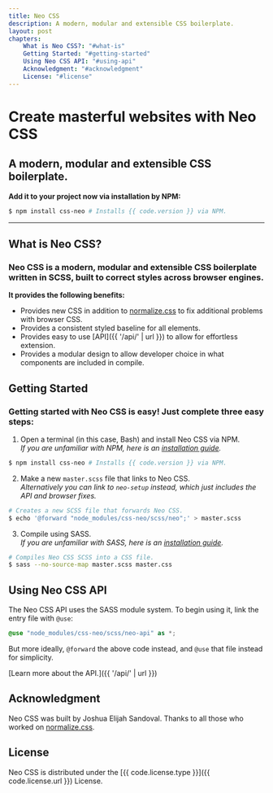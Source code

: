 ```yaml
---
title: Neo CSS
description: A modern, modular and extensible CSS boilerplate.
layout: post
chapters:
    What is Neo CSS?: "#what-is"
    Getting Started: "#getting-started"
    Using Neo CSS API: "#using-api"
    Acknowledgment: "#acknowledgment"
    License: "#license"
---
```


# Create masterful websites with Neo CSS
## A modern, modular and extensible CSS boilerplate.

**Add it to your project now via installation by NPM:**

```bash
$ npm install css-neo # Installs {{ code.version }} via NPM.
```

---

## <span id="what-is">What is Neo CSS?</span>
### Neo CSS is a modern, modular and extensible CSS boilerplate written in SCSS, built to correct styles across browser engines.

**It provides the following benefits:**
- Provides new CSS in addition to [normalize.css](https://github.com/necolas/normalize.css/) to fix additional problems with browser CSS.
- Provides a consistent styled baseline for all elements.
- Provides easy to use [API]({{ '/api/' | url }}) to allow for effortless extension.
- Provides a modular design to allow developer choice in what components are included in compile.

## <span id="getting-started">Getting Started</span>
### Getting started with Neo CSS is easy! Just complete three easy steps:

1. Open a terminal (in this case, Bash) and install Neo CSS via NPM.  
*If you are unfamiliar with NPM, here is an [installation guide](https://docs.npmjs.com/downloading-and-installing-node-js-and-npm).*

```bash
$ npm install css-neo # Installs {{ code.version }} via NPM.
```

2. Make a new `master.scss` file that links to Neo CSS.  
*Alternatively you can link to `neo-setup` instead, which just includes the API and browser fixes.*

```bash
# Creates a new SCSS file that forwards Neo CSS.
$ echo '@forward "node_modules/css-neo/scss/neo";' > master.scss
```

3. Compile using SASS.  
*If you are unfamiliar with SASS, here is an [installation guide](https://sass-lang.com/install).*

```bash
# Compiles Neo CSS SCSS into a CSS file.
$ sass --no-source-map master.scss master.css
```

## <span id="using-api">Using Neo CSS API</span>
The Neo CSS API uses the SASS module system.
To begin using it, link the entry file with `@use`:

```scss
@use "node_modules/css-neo/scss/neo-api" as *;
```

But more ideally, `@forward` the above code instead, and `@use` that file instead for simplicity.

[Learn more about the API.]({{ '/api/' | url }})

## <span id="acknowledgment">Acknowledgment</span>
Neo CSS was built by Joshua Elijah Sandoval.
Thanks to all those who worked on [normalize.css](https://github.com/necolas/normalize.css/).

## <span id="license">License</span>
Neo CSS is distributed under the [{{ code.license.type }}]({{ code.license.url }}) License.